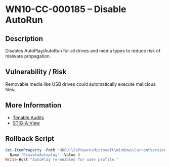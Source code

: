 # WN10-CC-000185 – Disable AutoRun

## Description
Disables AutoPlay/AutoRun for all drives and media types to reduce risk of malware propagation.

## Vulnerability / Risk
Removable media like USB drives could automatically execute malicious files.

## More Information
- [Tenable Audits](https://www.tenable.com/audits/items/DISA_STIG_Microsoft_Windows_10_v3r4.audit:858f5ac3ccec99658d26e3dd59b1e9e3)
- [STIG-A-View](https://stigaview.com/products/win10/v3r1/WN10-CC-000185/)

## Rollback Script

```powershell
Set-ItemProperty -Path "HKCU:\Software\Microsoft\Windows\CurrentVersion\Explorer\AutoplayHandlers" `
 -Name "DisableAutoplay" -Value 0
Write-Host "AutoPlay re-enabled for user profile."

```
